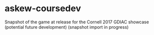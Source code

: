 # askew-coursedev
Snapshot of the game at release for the Cornell 2017 GDIAC showcase (potential future development)
(snapshot import in progress)
